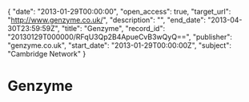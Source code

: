 {
  "date": "2013-01-29T00:00:00", 
  "open_access": true, 
  "target_url": "http://www.genzyme.co.uk/", 
  "description": "", 
  "end_date": "2013-04-30T23:59:59Z", 
  "title": "Genzyme", 
  "record_id": "20130129T000000/RFqU3Qp2B4ApueCvB3wQyQ==", 
  "publisher": "genzyme.co.uk", 
  "start_date": "2013-01-29T00:00:00Z", 
  "subject": "Cambridge Network"
}

# Genzyme

